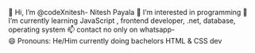 👋 Hi, I’m @codeXnitesh- Nitesh Payala
👀 I’m interested in programming 
🌱 I’m currently learning JavaScript , frontend developer, .net, database, operating system
📫 contact no only on whatsapp-  
😄 Pronouns: He/Him 
currently doing bachelors
HTML & CSS dev
